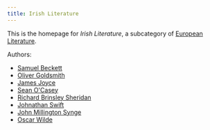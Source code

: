 ```yaml
---
title: Irish Literature
---
```


This is the homepage for *Irish Literature*, a subcategory of [European Literature](../european/index.html).

Authors:

- [Samuel Beckett](beckett/index.html)
- [Oliver Goldsmith](goldsmith/index.html)
- [James Joyce](joyce/index.html)
- [Sean O'Casey](o'casey/index.html)
- [Richard Brinsley Sheridan ](/index.html)
- [Johnathan Swift](swift/index.html)
- [John Millington Synge](synge/index.html)
- [Oscar Wilde](wilde/index.html)
